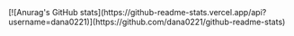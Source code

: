 <div>
  <h1🐣Yang Ga Young🐣</h1>
  [![Anurag's GitHub stats](https://github-readme-stats.vercel.app/api?username=dana0221)](https://github.com/dana0221/github-readme-stats)
</div>
